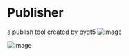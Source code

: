 # Publisher
a publish tool created by pyqt5 
![image](https://github.com/jerry0chu/Publisher/tree/master/data/1.png)

![image](https://github.com/jerry0chu/Publisher/tree/master/data/2.png)